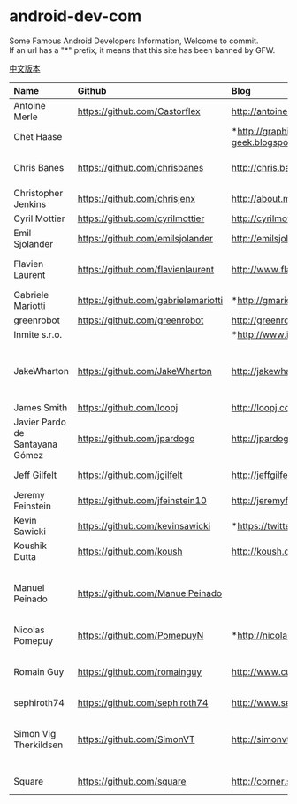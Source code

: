 android-dev-com  
==========  
Some Famous Android Developers Information, Welcome to commit.  
If an url has a "*" prefix, it means that this site has been banned by GFW.

[中文版本](https://github.com/android-cn/android-dev-cn)  

Name                            | Github                              | Blog                                | Description
:------------------------------ | :---------------------------------- | :---------------------------------- | :------------- 
Antoine Merle                   | https://github.com/Castorflex       | http://antoine-merle.com/           | SmoothProgressBar
Chet Haase                      |                                     | *http://graphics-geek.blogspot.com/ | Android graphics and animation expert
Chris Banes                     | https://github.com/chrisbanes       | http://chris.banes.me/              | Android-PullToRefresh, ActionBar-PullToRefresh, PhotoView
Christopher Jenkins             | https://github.com/chrisjenx        | http://about.me/chris.jenkins       | Calligraphy
Cyril Mottier                   | https://github.com/cyrilmottier     | http://cyrilmottier.com/            | GreenDroid 
Emil Sjolander                  | https://github.com/emilsjolander    | http://emilsjolander.se/(404)       | StickyListHeaders
Flavien Laurent                 | https://github.com/flavienlaurent   | http://www.flavienlaurent.com       | NotBoringActionBar, PoppyView, DiscrollView, datetimepicker
Gabriele Mariotti               | https://github.com/gabrielemariotti | *http://gmariotti.blogspot.it       | cardslib, AndroidStudioTemplate
greenrobot                      | https://github.com/greenrobot       | http://greenrobot.de/               | greenDAO, EventBus
Inmite s.r.o.                   |                                     | *http://www.inmite.eu/(?)           |     
JakeWharton                     | https://github.com/JakeWharton      | http://jakewharton.com/             | ActionBarSherlock, pidcat, DiskLruCache, SwipeToDismissNOA, NineOldAndroids, Android-ViewPagerIndicator...
James Smith                     | https://github.com/loopj            | http://loopj.com                    | android-async-http
Javier Pardo de Santayana Gómez	| https://github.com/jpardogo         | http://jpardogo.com                 | GoogleProgressBar, ListBuddies
Jeff Gilfelt                    | https://github.com/jgilfelt         | http://jeffgilfelt.com              | SystemBarTint, android-actionbarstylegenerator
Jeremy Feinstein                | https://github.com/jfeinstein10     | http://jeremyfeinstein.com/         | SlidingMenu, JazzyViewPager
Kevin Sawicki                   | https://github.com/kevinsawicki     | *https://twitter.com/kevinsawicki   |
Koushik Dutta                   | https://github.com/koush            | http://koush.com/                   | AndroidAsync, ion, 
Manuel Peinado                  | https://github.com/ManuelPeinado    |                                     | FadingActionBar, MultiChoiceAdapter, ImageLayout, RefreshActionItem, GlassActionBar, 
Nicolas Pomepuy                 | https://github.com/PomepuyN         | *http://nicolaspomepuy.fr/          | BlurEffectForAndroidDesign, discreet-app-rate
Romain Guy                      | https://github.com/romainguy        | http://www.curious-creature.org     | Work with Chet Haase in Google, developed Muzei, DashClock, ViewServer and road-trip
sephiroth74                     | https://github.com/sephiroth74      | http://www.sephiroth.it/            | ImageViewZoom
Simon Vig Therkildsen           | https://github.com/SimonVT          | http://simonvt.net                  | MessageBar, android-numberpicker, android-calendarview, android-datepicker, android-timepicker, 
Square                          | https://github.com/square           | http://corner.squareup.com/         | android-times-square, picasso, retrofit and so on.
